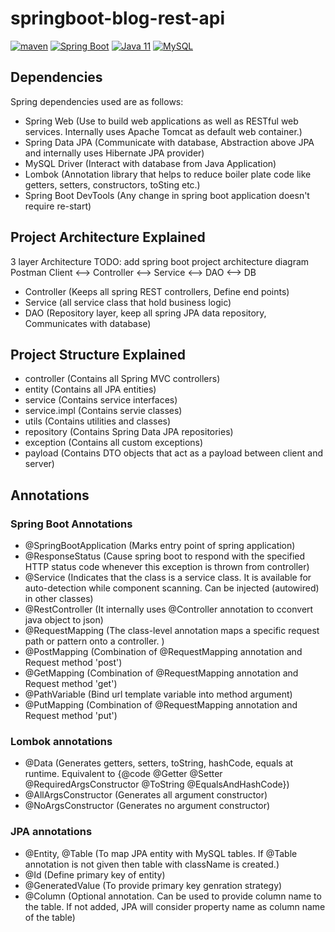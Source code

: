 # springboot-blog-rest-api
<a href="https://maven.apache.org/"><img alt="maven" src="https://img.shields.io/badge/maven-blue"/></a>
<a href="https://spring.io/projects/spring-boot/"><img alt="Spring Boot" src="https://img.shields.io/badge/SpringBoot-2.6.3-blue"/></a>
<a href="https://docs.oracle.com/en/java/javase/11/"><img alt="Java 11" src="https://img.shields.io/badge/Java-11-blue"/></a>
<a href="https://dev.mysql.com/"><img alt="MySQL" src="https://img.shields.io/badge/MySQL-8.0.28-blue"/></a>

## Dependencies
Spring dependencies used are as follows:
- Spring Web (Use to build web applications as well as RESTful web services. Internally uses Apache Tomcat as default web container.)
- Spring Data JPA (Communicate with database, Abstraction above JPA and internally uses Hibernate JPA provider)
- MySQL Driver (Interact with database from Java Application)
- Lombok (Annotation library that helps to reduce boiler plate code like getters, setters, constructors, toSting etc.)
- Spring Boot DevTools (Any change in spring boot application doesn't require re-start)

## Project Architecture Explained
3 layer Architecture
TODO: add spring boot project architecture diagram
Postman Client <--> Controller <--> Service <--> DAO <--> DB
- Controller (Keeps all spring REST controllers, Define end points)
- Service (all service class that hold business logic)
- DAO (Repository layer, keep all spring JPA data repository, Communicates with database)

## Project Structure Explained
- controller (Contains all Spring MVC controllers)
- entity (Contains all JPA entities)
- service (Contains service interfaces)
- service.impl (Contains servie classes)
- utils (Contains utilities and classes)
- repository (Contains Spring Data JPA repositories)
- exception (Contains all custom exceptions)
- payload (Contains DTO objects that act as a payload between client and server)

## Annotations
### Spring Boot Annotations
- @SpringBootApplication (Marks entry point of spring application)
- @ResponseStatus (Cause spring boot to respond with the specified HTTP status code whenever this exception is thrown from controller)
- @Service (Indicates that the class is a service class. It is available for auto-detection while component scanning. Can be injected (autowired) in other classes)
- @RestController (It internally uses @Controller annotation to cconvert java object to json)
- @RequestMapping (The class-level annotation maps a specific request path or pattern onto a controller. )
- @PostMapping (Combination of @RequestMapping annotation and Request method 'post')
- @GetMapping (Combination of @RequestMapping annotation and Request method 'get')
- @PathVariable (Bind url template variable into method argument)
- @PutMapping (Combination of @RequestMapping annotation and Request method 'put')

### Lombok annotations
- @Data (Generates getters, setters, toString, hashCode, equals at runtime. Equivalent to {@code @Getter @Setter @RequiredArgsConstructor @ToString @EqualsAndHashCode})
- @AllArgsConstructor (Generates all argument constructor)
- @NoArgsConstructor (Generates no argument constructor)

### JPA annotations
- @Entity, @Table (To map JPA entity with MySQL tables. If @Table annotation is not given then table with className is created.)
- @Id (Define primary key of entity)
- @GeneratedValue (To provide primary key genration strategy)
- @Column (Optional annotation. Can be used to provide column name to the table. If not added, JPA will consider property name as column name of the table)
